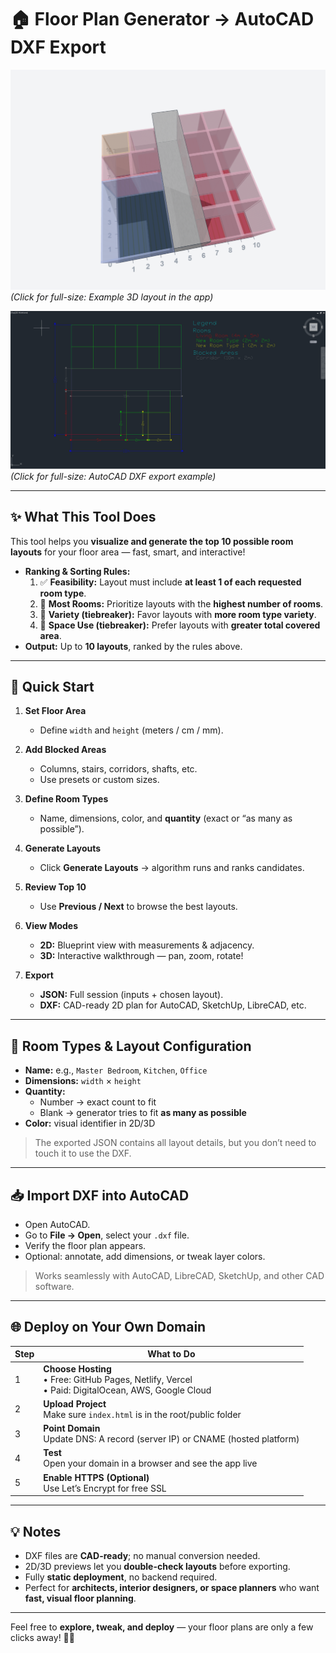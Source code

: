 # 🏠 Floor Plan Generator → AutoCAD DXF Export

[![3D Floor Plan Preview](3D%20Floorpan.png)](3D%20Floorpan.png)  
*(Click for full-size: Example 3D layout in the app)*

[![AutoCAD DXF Export Preview](AutoCADdxf.png)](AutoCADdxf.png)  
*(Click for full-size: AutoCAD DXF export example)*

---

## ✨ What This Tool Does

This tool helps you **visualize and generate the top 10 possible room layouts** for your floor area — fast, smart, and interactive!  

- **Ranking & Sorting Rules:**  
  1. ✅ **Feasibility:** Layout must include **at least 1 of each requested room type**.  
  2. 🏢 **Most Rooms:** Prioritize layouts with the **highest number of rooms**.  
  3. 🎨 **Variety (tiebreaker):** Favor layouts with **more room type variety**.  
  4. 📏 **Space Use (tiebreaker):** Prefer layouts with **greater total covered area**.  
- **Output:** Up to **10 layouts**, ranked by the rules above.  

---

## 🚀 Quick Start

1. **Set Floor Area**  
   - Define `width` and `height` (meters / cm / mm).  

2. **Add Blocked Areas**  
   - Columns, stairs, corridors, shafts, etc.  
   - Use presets or custom sizes.  

3. **Define Room Types**  
   - Name, dimensions, color, and **quantity** (exact or “as many as possible”).  

4. **Generate Layouts**  
   - Click **Generate Layouts** → algorithm runs and ranks candidates.  

5. **Review Top 10**  
   - Use **Previous / Next** to browse the best layouts.  

6. **View Modes**  
   - **2D:** Blueprint view with measurements & adjacency.  
   - **3D:** Interactive walkthrough — pan, zoom, rotate!  

7. **Export**  
   - **JSON:** Full session (inputs + chosen layout).  
   - **DXF:** CAD-ready 2D plan for AutoCAD, SketchUp, LibreCAD, etc.  

---

## 🏡 Room Types & Layout Configuration

- **Name:** e.g., `Master Bedroom`, `Kitchen`, `Office`  
- **Dimensions:** `width` × `height`  
- **Quantity:**  
  - Number → exact count to fit  
  - Blank → generator tries to fit **as many as possible**  
- **Color:** visual identifier in 2D/3D  

> The exported JSON contains all layout details, but you don’t need to touch it to use the DXF.

---

## 📥 Import DXF into AutoCAD

- Open AutoCAD.  
- Go to **File → Open**, select your `.dxf` file.  
- Verify the floor plan appears.  
- Optional: annotate, add dimensions, or tweak layer colors.  

> Works seamlessly with AutoCAD, LibreCAD, SketchUp, and other CAD software.

---

## 🌐 Deploy on Your Own Domain

| Step | What to Do |
|------|------------|
| 1 | **Choose Hosting** <br>• Free: GitHub Pages, Netlify, Vercel <br>• Paid: DigitalOcean, AWS, Google Cloud |
| 2 | **Upload Project** <br>Make sure `index.html` is in the root/public folder |
| 3 | **Point Domain** <br>Update DNS: A record (server IP) or CNAME (hosted platform) |
| 4 | **Test** <br>Open your domain in a browser and see the app live |
| 5 | **Enable HTTPS (Optional)** <br>Use Let’s Encrypt for free SSL |

---

## 💡 Notes

- DXF files are **CAD-ready**; no manual conversion needed.  
- 2D/3D previews let you **double-check layouts** before exporting.  
- Fully **static deployment**, no backend required.  
- Perfect for **architects, interior designers, or space planners** who want **fast, visual floor planning**.  

---

Feel free to **explore, tweak, and deploy** — your floor plans are only a few clicks away! 🏢✨

